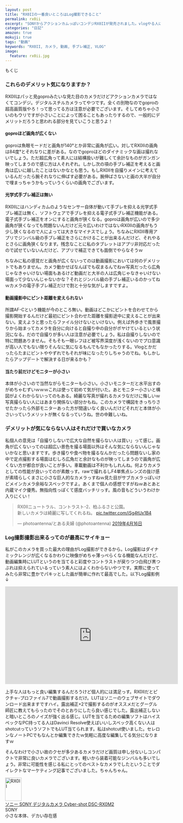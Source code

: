 ```yaml
---
layout: post
title: "RX0IIの一番良いところはLog撮影できること"
permalink: rx0ii
excerpt: "SONYからアクションカムっぽいコンデジRX0IIが発売されました。vlogやる人には最適って感じの雰囲気なカメラですが、ある程度は編集ありきのカメラではないかと思っております"
categories: "日記"
amazon: true
mokuji: true
tags: "動画"
keywords: "RX0II, カメラ, 動画, 手ブレ補正, VLOG"
image:
  feature: rx0ii.jpg
---
```


<div id="mokuji"><span>もくじ</span></div>

### これらのデメリット気になりますか？

RX0IIはパッと見goproみたいな見た目のカメラだけどアクションカメラではなくてコンデジ。デジタルスチルカメラってやつです。全くの別物なのでgoproの超高画質版やろ！って思ってる方は注意が必要でございます。そしてめちゃ小さいのもウリですが小さいことによって困ることもあったりするので、一般的にデメリットだろうと思われる部分を見ていこうと思うよ！

#### goproほど画角が広くない

goproは魚眼モードだと画角が140°とか非常に画角が広い。対してRX0IIの画角は84度°とそれなりに差がある。なのでgoproほどのダイナミックな画は撮れないでしょう。ただ超広角って素人には結構扱いが難しくて余計なものがガンガン映ってしまうので感じ方は人それぞれ。しかし次の項の手ブレ補正を考えると画角は広いに越したことはないかなとも思う。もしRX0IIを自撮りメインに考えているんだったら腕それなりに伸ばす必要がある。腕伸ばさないと画の大半が自分で埋まっちゃうかもっていうくらいの画角でございます。

#### 光学式手ブレ補正は無い

RX0IIにはハンディカムのようなセンサー自体が動いて手ブレを抑える光学式手ブレ補正は無く、ソフトウェアで手ブレを抑える電子式手ブレ補正機能がある。電子式手ブレ補正をオンにすると画角が狭くなる。goproは画角が広いので多少画角が狭くなっても問題ないんだけど元々広いわけではないRX0IIの画角がもう少し狭くなるので人によっては大きなマイナスでしょう。ちなみにRX0II専用アプリでジンバル級の手ブレ補正をさらにかけることが出来るんだけど、それやるとさらに画角狭くなります。残念なことに私のタブレットはアプリ非対応だったので試せていないんだけど、アプリで補正できても面倒でやらなそうｗ

ちなみに私の感覚だと画角が広くないってのは動画撮影においては何のデメリットでもありません。カメラ動かせばなんぼでも収まるんでねｗ写真だったら広角じゃなきゃいけない場面もあるけど動画だと大半の人は広角じゃなきゃいけない場面って少ないんじゃないかな？それとジンバル級の手ブレ補正いるのかってねｗカメラの電子手ブレ補正だけで割と十分な気がしますですよ。

#### 動画撮影中にピント距離を変えられない

所謂AF-Cという機能が今のところ無い。動画はどこかにピントを合わせてから撮影開始するんだけど最初にピント合わせた距離を撮影途中に変えることが出来ない。変えようと思ったらファイル分けないといけない。例えば外歩きで風景撮りから始まってカメラを自分に向けると自撮り中の自分がボヤけているという状況になる。だので自撮りが多い人は注意が必要でしょう。私は自撮りしないので特に問題ありません。そもそも一眼レフほど被写界深度が浅くないのでプロ意識が高い人でもない限りそんなに気になるもんでもなかったりする。Vlogとかだったらたまにピントややずれでもそれが味になったりしちゃうのでね。もしかしたらアップデートで解決する日が来るかも？

#### 当たり前だけどモニターが小さい

本体が小さいので当然ながらモニターも小さい。小さいモニターだと水平出すのがめちゃむずいｗｗｗこれは使って初めて気が付いた。あとモニター小さいと構図がよくわからないってのもある。綺麗な写真が撮れるカメラなだけに悔しいｗ写真撮らない人にはあまり関係ない部分かもね。このカメラで構図をきっちりさせたかったら外部モニターあった方が間違いなく良いんだけどそれだと本体が小さいっていうメリットが無くなるっていうね。世の中難しいね。

### デメリットが気にならない人はそれだけで買いなカメラ

私個人の意見は「自撮りしないで広大な自然を撮らない人は買い」って感じ。画角が広くないってのは超広い景色を撮る場面以外はそんな気にならないんじゃないかなと思いますです。歩き撮りや食べ物を撮るなんかだったら問題ないし家の中で定点撮影する場面はむしろ広角だと余計なものが映ってしまうので画角が広くない方が都合が良いことが多い。車載動画は不利かもしれんね。何よりカメラとしての性能が良いってのが素敵っす。rawで撮れるしF4単焦点レンズの抜け感が素晴らしくまさに小さな巨人的なカメラっすねｗ見た目がサブカメラっぽいけどメインカメラ余裕なスペックですよ。あくまで個人の感想ですがねｗあとあと内蔵マイク優秀。無指向性っぽくて感度バッチリっす。風の音もどういうわけか入りにくい！

<blockquote class="twitter-tweet" data-lang="ja"><p lang="ja" dir="ltr">RX0IIニュートラル、コントラスト-2、柏ふるさと公園。<br>新しいカメラは綺麗に写してくれるね。 <a href="https://t.co/iSg4tUx1B4">pic.twitter.com/iSg4tUx1B4</a></p>&mdash; photoantenna/とある夫婦 (@photoantenna) <a href="https://twitter.com/photoantenna/status/1118296610490863616?ref_src=twsrc%5Etfw">2019年4月16日</a></blockquote>
<script async src="https://platform.twitter.com/widgets.js" charset="utf-8"></script>

### Log撮影撮影出来るってのが最高にサイキョー

私がこのカメラを買った最大の理由がLog撮影ができるから。Log撮影はダイナミックレンジが広くなるかわりに映像がめちゃ薄っぺらくなる機能なんだけど、動画編集時にLUTというのを当てると彩度やコントラストが戻りつつ白飛び黒つぶれは抑えられているっていう素人にはよくわからないやつです。実際に使ってみたら非常に豊かでパキッとした画が簡単に作れて最高でした。以下Log撮影例↓

<iframe width="560" height="315" src="https://www.youtube.com/embed/GQ_vQ3n-ph4" frameborder="0" allow="accelerometer; autoplay; encrypted-media; gyroscope; picture-in-picture" allowfullscreen></iframe>

上手な人はもっと良い編集するんだろうけど個人的には満足っす。RX0IIだとピクチャ-プロファイル7で動画撮影するだけ。LUTはソニーのウェブサイトでダウンロード出来ますですハイ。露出補正+2で撮影するのがオススメだとグーグル師匠に教えてもらったのでそのとおりにしたら良い感じでした。露出補正しないと暗いところのノイズが強く出る感じ。LUTを当てるための編集ソフトはハイスペックなPC持ってる人はDavinci Resolve使えばいいしスペック高くない人はshotcutっていうソフトでもLUT当てられます。私はshotcut使いました。セレロンなノートPCでもなんとか編集できたｗ気軽に高度な編集してる気分になりますｗ

そんなわけで小さい故のクセが多少あるカメラだけど画質は申し分ないしコンパクトで非常に良いカメラでございます。軽いから装着可能なジンバルも多いでしょう。非常に可能性を感じる私にとってのベストなカメラでしたということでダイレクトなマーケティング記事でございました。ちゃんちゃん。

<div class="babylink-box"><div class="babylink-image"><a href="https://amzn.to/2XrsR2u" rel="nofollow" target="_blank"><img alt="RX0II" src="//ws-fe.amazon-adsystem.com/widgets/q?_encoding=UTF8&ASIN=B07Q6CVCGT&Format=_SL110_&ID=AsinImage&MarketPlace=JP&ServiceVersion=20070822&WS=1&tag=kusutomo-22&language=ja_JP" width="53" height="75" /></a></div><div class="babylink-info"><div class="babylink-title"><a href="https://amzn.to/2XrsR2u" rel="nofollow" target="_blank">ソニー SONY デジタルカメラ Cyber-shot DSC-RX0M2</a></div><div class="babylink-manufacturer">SONY</div><div class="babylink-description">小さな本体、デカい存在感</div></div><div class="booklink-footer" style="clear: left"></div></div>
